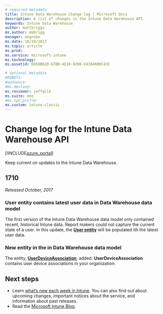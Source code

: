 ```yaml
---
# required metadata
title: Intune Data Warehouse Change log | Microsoft Docs 
description: A list of changes in the Intune Data Warehouse API.
keywords: Intune Data Warehouse
author: mattbriggs
ms.author: mabrigg
manager: angrobe
ms.date: 10/19/2017
ms.topic: article
ms.prod:
ms.service: microsoft-intune
ms.technology:
ms.assetid: E85DBB2D-67BB-4E10-82D6-E43046B9C43C

# optional metadata
#ROBOTS:
#audience:
#ms.devlang:
ms.reviewer: jeffgilb
ms.suite: ems
#ms.tgt_pltfrm:
ms.custom: intune-classic
---
```


# Change log for the Intune Data Warehouse API

[!INCLUDE[azure_portal](./includes/azure_portal.md)]

Keep current on updates to the Intune Data Warehouse.

## 1710
_Released October, 2017_

### User entity contains latest user data in Data Warehouse data model <!-- 1544273 -->

The first version of the Intune Data Warehouse data model only contained recent, historical Intune data. Report makers could not capture the current state of a user. In this update, the [**User entity**](reports-ref-user.md) will be populated ith the latest user data.

### New entity in the in Data Warehouse data model <!-- 1479526 -->

The entity, [**UserDeviceAssociation**](reports-ref-user-device.md), added. **UserDeviceAssociation** contains user device associations in your organization.

## Next steps
 - Learn [what’s new each week in Intune](whats-new.md). You can also find out about upcoming changes, important notices about the service, and information about past releases. 
 - Read the [Microsoft Intune Blog](http://go.microsoft.com/fwlink/?LinkID=273882).